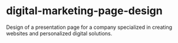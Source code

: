 # digital-marketing-page-design
Design of a presentation page for a company specialized in creating websites and personalized digital solutions.
